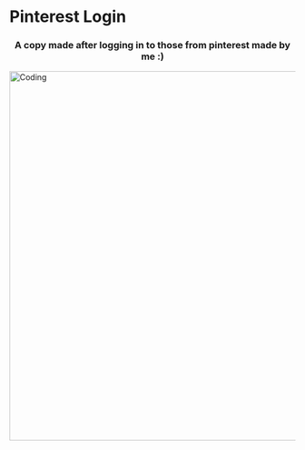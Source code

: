 # Pinterest Login

<h3 align="center">A copy made after logging in to those from pinterest made by me :)</h3>

<img align="center" alt="Coding" width="650"  src="https://c.tenor.com/GfSX-u7VGM4AAAAC/coding.gif">
